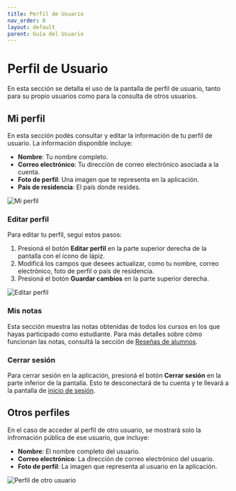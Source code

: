 ```yaml
---
title: Perfil de Usuario
nav_order: 8
layout: default
parent: Guía del Usuario
---
```


# Perfil de Usuario

En esta sección se detalla el uso de la pantalla de perfil de usuario, tanto para su propio usuarios como para la consulta de otros usuarios.

## Mi perfil

En esta sección podés consultar y editar la información de tu perfil de usuario. La información disponible incluye:

- **Nombre**: Tu nombre completo.
- **Correo electrónico**: Tu dirección de correo electrónico asociada a la cuenta.
- **Foto de perfil**: Una imagen que te representa en la aplicación.
- **País de residencia**: El país donde resides.

![Mi perfil]({{site.baseurl}}/assets/user/profile/my.png)

### Editar perfil

Para editar tu perfil, seguí estos pasos:

1. Presioná el botón **Editar perfil** en la parte superior derecha de la pantalla con el ícono de lápiz.
2. Modificá los campos que desees actualizar, como tu nombre, correo electrónico, foto de perfil o país de residencia.
3. Presioná el botón **Guardar cambios** en la parte superior derecha.

![Editar perfil]({{site.baseurl}}/assets/user/profile/edit.png)

### Mis notas

Esta sección muestra las notas obtenidas de todos los cursos en los que hayas participado como estudiante. Para más detalles sobre cómo funcionan las notas, consultá la sección de [Reseñas de alumnos](../reviews). <!-- TODO: Change LINK -->

### Cerrar sesión

Para cerrar sesión en la aplicación, presioná el botón **Cerrar sesión** en la parte inferior de la pantalla. Esto te desconectará de tu cuenta y te llevará a la pantalla de [inicio de sesión](../login).

## Otros perfiles

En el caso de acceder al perfil de otro usuario, se mostrará solo la infromación pública de ese usuario, que incluye:

- **Nombre**: El nombre completo del usuario.
- **Correo electrónico**: La dirección de correo electrónico del usuario.
- **Foto de perfil**: La imagen que representa al usuario en la aplicación.

![Perfil de otro usuario]({{site.baseurl}}/assets/user/profile/other.png)

